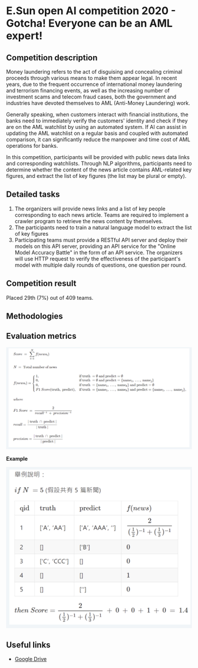 # E.Sun open AI competition 2020 - Gotcha! Everyone can be an AML expert!

## Competition description

Money laundering refers to the act of disguising and concealing criminal proceeds through various means to make them appear legal. In recent years, due to the frequent occurrence of international money laundering and terrorism financing events, as well as the increasing number of investment scams and telecom fraud cases, both the government and industries have devoted themselves to AML (Anti-Money Laundering) work.

Generally speaking, when customers interact with financial institutions, the banks need to immediately verify the customers' identity and check if they are on the AML watchlist by using an automated system. If AI can assist in updating the AML watchlist on a regular basis and coupled with automated comparison, it can significantly reduce the manpower and time cost of AML operations for banks.

In this competition, participants will be provided with public news data links and corresponding watchlists. Through NLP algorithms, participants need to determine whether the content of the news article contains AML-related key figures, and extract the list of key figures (the list may be plural or empty). 

## Detailed tasks
1. The organizers will provide news links and a list of key people corresponding to each news article. Teams are required to implement a crawler program to retrieve the news content by themselves.
2. The participants need to train a natural language model to extract the list of key figures 
3. Participating teams must provide a RESTful API server and deploy their models on this API server, providing an API service for the "Online Model Accuracy Battle" in the form of an API service. The organizers will use HTTP request to verify the effectiveness of the participant's model with multiple daily rounds of questions, one question per round. 

## Competition result

Placed 29th (7%) out of 409 teams.

## Methodologies

## Evaluation metrics

![metric equation](metric_equation.png "metric equation")

**Example**

![metric example](metric_example.png "metric example")

## Useful links

- [Google Drive]()